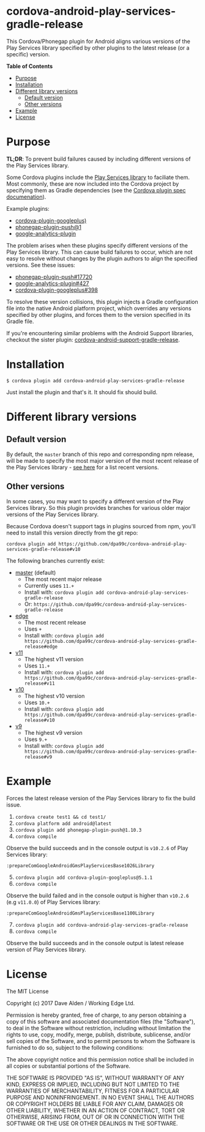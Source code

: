 cordova-android-play-services-gradle-release
======================================

This Cordova/Phonegap plugin for Android aligns various versions of the Play Services library specified by other plugins to the latest release (or a specific) version.

<!-- START doctoc generated TOC please keep comment here to allow auto update -->
<!-- DON'T EDIT THIS SECTION, INSTEAD RE-RUN doctoc TO UPDATE -->
**Table of Contents**

- [Purpose](#purpose)
- [Installation](#installation)
- [Different library versions](#different-library-versions)
  - [Default version](#default-version)
  - [Other versions](#other-versions)
- [Example](#example)
- [License](#license)

<!-- END doctoc generated TOC please keep comment here to allow auto update -->
 
# Purpose

**TL;DR**: To prevent build failures caused by including different versions of the Play Services library. 

Some Cordova plugins include the [Play Services library](https://developers.google.com/android/guides/overview) to faciliate them.
Most commonly, these are now included into the Cordova project by specifying them as Gradle dependencies (see the [Cordova plugin spec documenation](https://cordova.apache.org/docs/en/latest/plugin_ref/spec.html#framework)).

Example plugins:
- [cordova-plugin-googleplus)](https://github.com/EddyVerbruggen/cordova-plugin-googleplus)
- [phonegap-plugin-push@1](https://github.com/phonegap/phonegap-plugin-push/tree/v1.10.5)
- [google-analytics-plugin](https://github.com/danwilson/google-analytics-plugin)

The problem arises when these plugins specify different versions of the Play Services library. This can cause build failures to occur, which are not easy to resolve without changes by the plugin authors to align the specified versions. See these issues:

- [phonegap-plugin-push#17720](https://github.com/phonegap/phonegap-plugin-push/issues/17720)
- [google-analytics-plugin#427](https://github.com/danwilson/google-analytics-plugin/issues/427)
- [cordova-plugin-googleplus#398](https://github.com/EddyVerbruggen/cordova-plugin-googleplus/issues/398)

To resolve these version collisions, this plugin injects a Gradle configuration file into the native Android platform project, which overrides any versions specified by other plugins, and forces them to the version specified in its Gradle file.

If you're encountering similar problems with the Android Support libraries, checkout the sister plugin: [cordova-android-support-gradle-release](https://github.com/dpa99c/cordova-android-support-gradle-release).

# Installation

    $ cordova plugin add cordova-android-play-services-gradle-release
    
Just install the plugin and that's it. It should fix should build.

# Different library versions

## Default version
By default, the `master` branch of this repo and corresponding npm release, will be made to specify the most major version of the most recent release of the Play Services library - [see here](https://developers.google.com/android/guides/releases) for a list recent versions.

## Other versions

In some cases, you may want to specify a different version of the Play Services library. 
So this plugin provides branches for various older major versions of the Play Services library.
 
Because Cordova doesn't support tags in plugins sourced from npm, you'll need to install this version directly from the git repo:

    cordova plugin add https://github.com/dpa99c/cordova-android-play-services-gradle-release#v10
    
The following branches currently exist:
    
- [master](https://github.com/dpa99c/cordova-android-play-services-gradle-release) (default)
    - The most recent major release
    - Currently uses `11.+`
    - Install with: `cordova plugin add cordova-android-play-services-gradle-release`
    - Or: `https://github.com/dpa99c/cordova-android-play-services-gradle-release`
- [edge](https://github.com/dpa99c/cordova-android-play-services-gradle-release/tree/edge)
    - The most recent release
    - Uses `+`
    - Install with: `cordova plugin add https://github.com/dpa99c/cordova-android-play-services-gradle-release#edge`
- [v11](https://github.com/dpa99c/cordova-android-play-services-gradle-release/tree/v11)
    - The highest v11 version
    - Uses `11.+`
    - Install with: `cordova plugin add https://github.com/dpa99c/cordova-android-play-services-gradle-release#v11`
- [v10](https://github.com/dpa99c/cordova-android-play-services-gradle-release/tree/v10)
    - The highest v10 version
    - Uses `10.+`
    - Install with: `cordova plugin add https://github.com/dpa99c/cordova-android-play-services-gradle-release#v10`
- [v9](https://github.com/dpa99c/cordova-android-play-services-gradle-release/tree/v9)
    - The highest v9 version
    - Uses `9.+`
    - Install with: `cordova plugin add https://github.com/dpa99c/cordova-android-play-services-gradle-release#v9`
    
# Example

Forces the latest release version of the Play Services library to fix the build issue.

1. `cordova create test1 && cd test1/`
2. `cordova platform add android@latest`
3. `cordova plugin add phonegap-plugin-push@1.10.3`
4. `cordova compile`

Observe the build succeeds and in the console output is `v10.2.6` of Play Services library:

    :prepareComGoogleAndroidGmsPlayServicesBase1026Library

5. `cordova plugin add cordova-plugin-googleplus@5.1.1`
6. `cordova compile`

Observe the build failed and in the console output is higher than `v10.2.6` (e.g `v11.0.0`) of Play Services library:

    :prepareComGoogleAndroidGmsPlayServicesBase1100Library

7. `cordova plugin add cordova-android-play-services-gradle-release`
8. `cordova compile`    

Observe the build succeeds and in the console output is latest release version of Play Services library.

License
================

The MIT License

Copyright (c) 2017 Dave Alden / Working Edge Ltd.

Permission is hereby granted, free of charge, to any person obtaining a copy
of this software and associated documentation files (the "Software"), to deal
in the Software without restriction, including without limitation the rights
to use, copy, modify, merge, publish, distribute, sublicense, and/or sell
copies of the Software, and to permit persons to whom the Software is
furnished to do so, subject to the following conditions:

The above copyright notice and this permission notice shall be included in
all copies or substantial portions of the Software.

THE SOFTWARE IS PROVIDED "AS IS", WITHOUT WARRANTY OF ANY KIND, EXPRESS OR
IMPLIED, INCLUDING BUT NOT LIMITED TO THE WARRANTIES OF MERCHANTABILITY,
FITNESS FOR A PARTICULAR PURPOSE AND NONINFRINGEMENT. IN NO EVENT SHALL THE
AUTHORS OR COPYRIGHT HOLDERS BE LIABLE FOR ANY CLAIM, DAMAGES OR OTHER
LIABILITY, WHETHER IN AN ACTION OF CONTRACT, TORT OR OTHERWISE, ARISING FROM,
OUT OF OR IN CONNECTION WITH THE SOFTWARE OR THE USE OR OTHER DEALINGS IN
THE SOFTWARE.